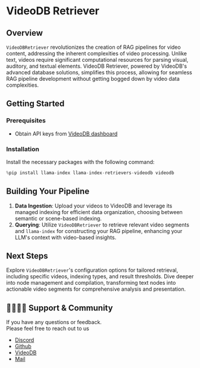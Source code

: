 # VideoDB Retriever 

## Overview
`VideoDBRetriever` revolutionizes the creation of RAG pipelines for video content, addressing the inherent complexities of video processing. Unlike text, videos require significant computational resources for parsing visual, auditory, and textual elements. VideoDB Retriever, powered by VideoDB's advanced database solutions, simplifies this process, allowing for seamless RAG pipeline development without getting bogged down by video data complexities.

## Getting Started
### Prerequisites
- Obtain API keys from [VideoDB dashboard](https://console.videodb.io)

### Installation
Install the necessary packages with the following command:
```python
%pip install llama-index llama-index-retrievers-videodb videodb
```

## Building Your Pipeline
1. **Data Ingestion**: Upload your videos to VideoDB and leverage its managed indexing for efficient data organization, choosing between semantic or scene-based indexing.
2. **Querying**: Utilize `VideoDBRetriever` to retrieve relevant video segments and `llama-index` for constructing your RAG pipeline, enhancing your LLM's context with video-based insights.

## Next Steps
Explore `VideoDBRetriever`'s configuration options for tailored retrieval, including specific videos, indexing types, and result thresholds. Dive deeper into node management and compilation, transforming text nodes into actionable video segments for comprehensive analysis and presentation.

## 👨‍👩‍👧‍👦 Support & Community

If you have any questions or feedback.  
Please feel free to reach out to us

- [Discord](https://discord.gg/py9P639jGz)  
- [Github](https://videodb.io)  
- [VideoDB](https://videodb.io)  
- [Mail](mailto:contact@videodb.io)  